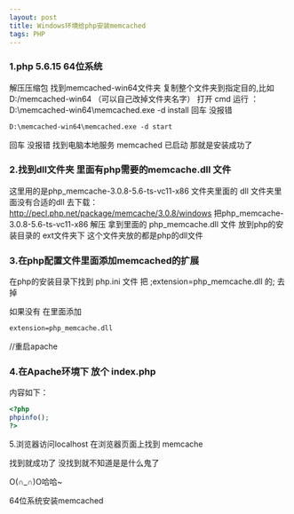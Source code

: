 ```yaml
---
layout: post
title: Windows环境给php安装memcached
tags: PHP
---
```


### 1.php 5.6.15  64位系统
解压压缩包
找到memcached-win64文件夹   复制整个文件夹到指定目的,比如 D:/memcached-win64 （可以自己改掉文件夹名字）
打开 cmd 运行 ： D:\memcached-win64\memcached.exe -d install
回车 没报错
```txt
D:\memcached-win64\memcached.exe -d start
```

回车 没报错
 找到电脑本地服务  memcached 已启动 那就是安装成功了


### 2.找到dll文件夹 里面有php需要的memcache.dll 文件
这里用的是php_memcache-3.0.8-5.6-ts-vc11-x86 文件夹里面的 dll
文件夹里面没有合适的dll   去下载： http://pecl.php.net/package/memcache/3.0.8/windows
把php_memcache-3.0.8-5.6-ts-vc11-x86 解压
拿到里面的 php_memcache.dll 文件
放到php的安装目录的 ext文件夹下
这个文件夹放的都是php的dll文件

### 3.在php配置文件里面添加memcached的扩展
在php的安装目录下找到 php.ini 文件
把    ;extension=php_memcache.dll   的; 去掉

如果没有
在里面添加 
```txt
extension=php_memcache.dll
```
//重启apache

### 4.在Apache环境下 放个 index.php
内容如下：
```php
<?php
phpinfo();
?>
```
5.浏览器访问localhost
在浏览器页面上找到 memcache

找到就成功了  没找到就不知道是是什么鬼了

O(∩_∩)O哈哈~


64位系统安装memcached
